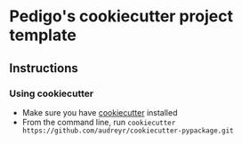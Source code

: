# Pedigo's cookiecutter project template 

## Instructions
### Using cookiecutter
- Make sure you have [cookiecutter](https://cookiecutter.readthedocs.io/en/1.7.2/installation.html) installed
- From the command line, run ``cookiecutter https://github.com/audreyr/cookiecutter-pypackage.git``
